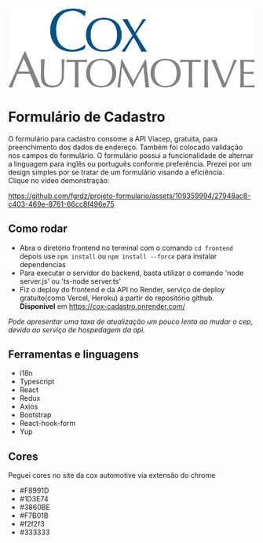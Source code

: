 ![screenshot](/frontend/src/assets/logo.svg)
# Formulário de Cadastro
O formulário para cadastro consome a API Viacep, gratuita, para preenchimento dos dados de endereço. Também foi colocado validação nos campos do formulário. 
O formulário possui a funcionalidade de alternar a linguagem para inglês ou português conforme preferência.
Prezei por um design simples por se tratar de um formulário visando a eficiência.
<br>
Clique no vídeo demonstração:




https://github.com/fgrdz/projeto-formulario/assets/109359994/27948ac8-c403-469e-8761-66cc8f496e75




## Como rodar
- Abra o diretório frontend no terminal com o comando `cd frontend` depois use ```npm install``` ou ```npm install --force``` para instalar dependencias
- Para executar o servidor do backend, basta utilizar o comando 'node server.js' ou 'ts-node server.ts'
- Fiz o deploy do frontend e da API no Render, serviço de deploy gratuito(como Vercel, Heroku) a partir do repositório github.
  <br>
**Disponível** em https://cox-cadastro.onrender.com/

*Pode apresentar uma taxa de atualização um pouco lenta ao mudar o cep, devido ao serviço de hospedagem da api.*

## Ferramentas e linguagens
- i18n
- Typescript
- React
- Redux
- Axios
- Bootstrap
- React-hook-form
- Yup
## Cores
Peguei cores no site da cox automotive via extensão do chrome
- #F8991D
- #1D3E74
- #3860BE
- #F7B01B
- #f2f2f3
- #333333
